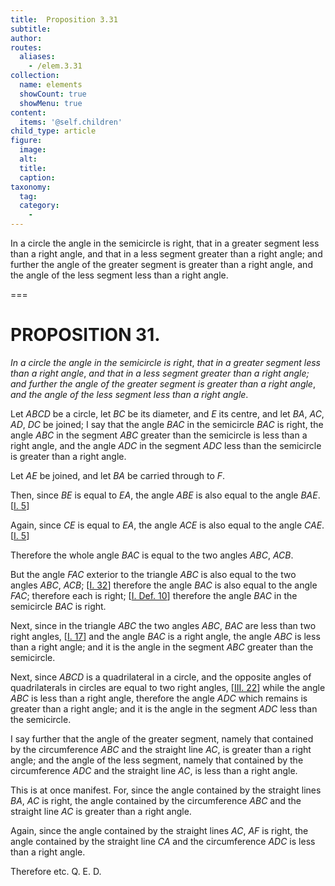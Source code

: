 ```yaml
---
title:  Proposition 3.31
subtitle: 
author:
routes:
  aliases:
    - /elem.3.31
collection:
  name: elements
  showCount: true
  showMenu: true
content:
  items: '@self.children'
child_type: article
figure:
  image:
  alt:
  title:
  caption:
taxonomy:
  tag:
  category:
    - 
---
```


<p><emph>In a circle the angle in the semicircle is right</emph>, <emph>that in a greater segment less than a right angle</emph>, <emph>and that in a less segment greater than a right angle; and further the angle of the greater segment is greater than a right angle</emph>, <emph>and the angle of the less segment less than a right angle</emph>. <pb n="62"/></p>

===

<h1>PROPOSITION 31.</h1>
<p><em>In a circle the angle in the semicircle is right</em>, <em>that in a greater segment less than a right angle</em>, <em>and that in a less segment greater than a right angle; and further the angle of the greater segment is greater than a right angle</em>, <em>and the angle of the less segment less than a right angle</em>. <pb n="62"/></p>

<p>Let <em>ABCD</em> be a circle, let <em>BC</em> be its diameter, and <em>E</em> its centre, and let <em>BA</em>, <em>AC</em>, <em>AD</em>, <em>DC</em> be joined; I say that the angle <em>BAC</em> in the semicircle <em>BAC</em> is right, the angle <em>ABC</em> in the segment <em>ABC</em> greater than the semicircle is less  than a right angle, and the angle <em>ADC</em> in the segment <em>ADC</em> less than the semicircle is greater than a right angle. </p>

<p>Let <em>AE</em> be joined, and let <em>BA</em> be carried through to <em>F</em>. </p>

<p>Then, since <em>BE</em> is equal to <em>EA</em>, <span class="center">the angle <em>ABE</em> is also equal to the angle <em>BAE</em>. [<a href="/elem.1.5">I. 5</a>]</span>
      </p>

<p>Again, since <em>CE</em> is equal to <em>EA</em>, <span class="center">the angle <em>ACE</em> is also equal to the angle <em>CAE</em>. [<a href="/elem.1.5">I. 5</a>]</span>
      </p>

<p>Therefore the whole angle <em>BAC</em> is equal to the two angles <em>ABC</em>, <em>ACB</em>. </p>

<p>But the angle <em>FAC</em> exterior to the triangle <em>ABC</em> is also equal to the two angles <em>ABC</em>, <em>ACB</em>; [<a href="/elem.1.32">I. 32</a>] <span class="center">therefore the angle <em>BAC</em> is also equal to the angle <em>FAC</em>; therefore each is right; [<a href="/elem.1.def.10">I. Def. 10</a>] therefore the angle <em>BAC</em> in the semicircle <em>BAC</em> is right.</span>
      </p>

<p>Next, since in the triangle <em>ABC</em> the two angles <em>ABC</em>, <em>BAC</em> are less than two right angles, [<a href="/elem.1.17">I. 17</a>] and the angle <em>BAC</em> is a right angle, <span class="center">the angle <em>ABC</em> is less than a right angle;</span> and it is the angle in the segment <em>ABC</em> greater than the semicircle. </p>

<p>Next, since <em>ABCD</em> is a quadrilateral in a circle, and the opposite angles of quadrilaterals in circles are equal to two right angles, [<a href="/elem.3.22">III. 22</a>] while the angle <em>ABC</em> is less than a right angle, therefore the angle <em>ADC</em> which remains is greater than a right angle; and it is the angle in the segment <em>ADC</em> less than the semicircle. <pb n="63"/></p>

<p>I say further that the angle of the greater segment, namely that contained by the circumference <em>ABC</em> and the straight line <em>AC</em>, is greater than a right angle; and the angle of the less segment, namely that contained by the circumference <em>ADC</em> and the straight line <em>AC</em>, is less than a right angle. </p>

<p>This is at once manifest. For, since the angle contained by the straight lines <em>BA</em>, <em>AC</em> is right, <span class="center">the angle contained by the circumference <em>ABC</em> and the straight line <em>AC</em> is greater than a right angle.</span>
      </p>

<p>Again, since the angle contained by the straight lines <em>AC</em>, <em>AF</em> is right, <span class="center">the angle contained by the straight line <em>CA</em> and the circumference <em>ADC</em> is less than a right angle.</span>
      </p>

<p>Therefore etc. Q. E. D.</p>

